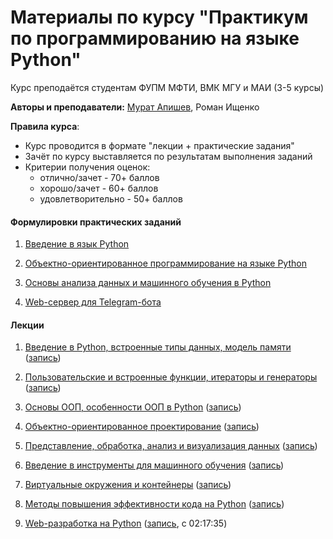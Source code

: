 <h1>Материалы по курсу "Практикум по программированию на языке Python"</h1>

Курс преподаётся студентам ФУПМ МФТИ, ВМК МГУ и МАИ (3-5 курсы)

__Авторы и преподаватели:__ [Мурат Апишев](http://www.machinelearning.ru/wiki/index.php?title=Участник:Mapishev), Роман Ищенко

__Правила курса__:

- Курс проводится в формате "лекции + практические задания"
- Зачёт по курсу выставляется по результатам выполнения заданий
- Критерии получения оценок:
  - отлично/зачет - 70+ баллов
  - хорошо/зачет - 60+ баллов
  - удовлетворительно - 50+ баллов

<h4>Формулировки практических заданий</h4>

1. [Введение в язык Python](https://github.com/MelLain/mipt-python/blob/spring-2021/tasks/01-intro.ipynb)

2. [Объектно-ориентированное программирование на языке Python](https://github.com/MelLain/mipt-python/blob/spring-2021/tasks/02-design.ipynb)

3. [Основы анализа данных и машинного обучения в Python](https://github.com/MelLain/mipt-python/blob/spring-2021/tasks/03-data-ml.ipynb)

4. [Web-сервер для Telegram-бота](https://github.com/MelLain/mipt-python/blob/spring-2021/tasks/04-server.ipynb)

<h4>Лекции</h4>

1. [Введение в Python, встроенные типы данных, модель памяти](https://github.com/MelLain/mipt-python/blob/spring-2021/lectures/01-intro.ipynb) ([запись](https://www.youtube.com/watch?v=zLa-BdnlAWU))

2. [Пользовательские и встроенные функции, итераторы и генераторы](https://github.com/MelLain/mipt-python/blob/spring-2021/lectures/02-functions.ipynb) ([запись](https://www.youtube.com/watch?v=hrETFehgOvM))

3. [Основы ООП, особенности ООП в Python](https://github.com/MelLain/mipt-python/blob/spring-2021/lectures/03-classes.ipynb) ([запись](https://youtu.be/QBFbQjErI5k))

4. [Объектно-ориентированное проектирование](https://github.com/MelLain/mipt-python/blob/spring-2021/lectures/04-design.ipynb) ([запись](https://www.youtube.com/watch?v=xDulssusOQM))

5. [Представление, обработка, анализ и визуализация данных](https://github.com/MelLain/mipt-python/blob/spring-2021/lectures/05-data.ipynb) ([запись](https://youtu.be/8Zh7OGRdFB0))

6. [Введение в инструменты для машинного обучения](https://github.com/MelLain/mipt-python/blob/spring-2021/lectures/06-ml.ipynb) ([запись](https://www.youtube.com/watch?v=cbTXOZ_KKNU))

7. [Виртуальные окружения и контейнеры](https://github.com/MelLain/mipt-python/blob/spring-2021/lectures/07-environment.ipynb) ([запись](https://www.youtube.com/watch?v=PC4d1tW_hJU))

8. [Методы повышения эффективности кода на Python](https://github.com/MelLain/mipt-python/blob/spring-2021/lectures/08-efficiency.ipynb) ([запись](https://www.youtube.com/watch?v=w3fnI2IHXzU))

9. [Web-разработка на Python](https://github.com/MelLain/mipt-python/blob/spring-2021/lectures/09-web.ipynb) ([запись](https://www.youtube.com/watch?v=ly7v6W9-lB8), с 02:17:35)
